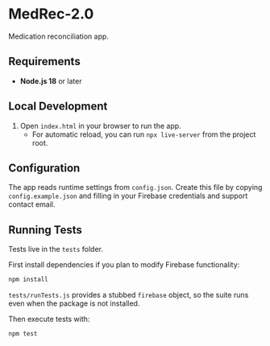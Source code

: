 # MedRec-2.0
Medication reconciliation app.

## Requirements
- **Node.js 18** or later

## Local Development

1. Open `index.html` in your browser to run the app.
   - For automatic reload, you can run `npx live-server` from the project root.

## Configuration

The app reads runtime settings from `config.json`. Create this file by copying
`config.example.json` and filling in your Firebase credentials and support
contact email.

## Running Tests

Tests live in the `tests` folder.

First install dependencies if you plan to modify Firebase functionality:

```bash
npm install
```

`tests/runTests.js` provides a stubbed `firebase` object, so the suite runs even
when the package is not installed.

Then execute tests with:

```bash
npm test
```

